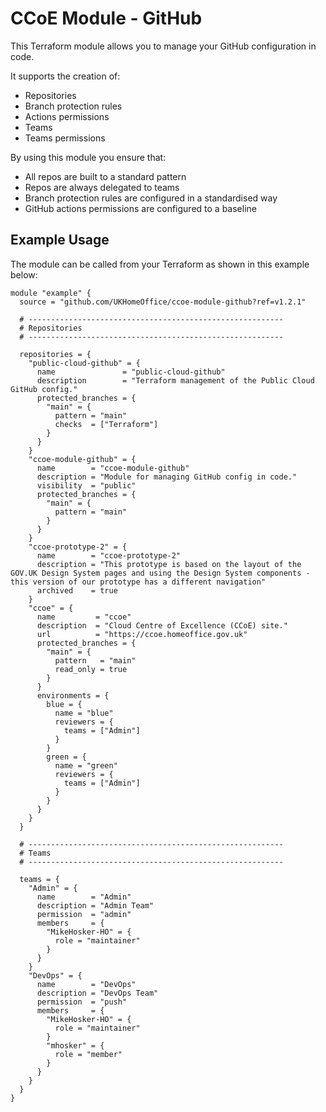 # CCoE Module - GitHub
This Terraform module allows you to manage your GitHub configuration in code.

It supports the creation of:
- Repositories
- Branch protection rules
- Actions permissions
- Teams
- Teams permissions

By using this module you ensure that:
- All repos are built to a standard pattern
- Repos are always delegated to teams
- Branch protection rules are configured in a standardised way
- GitHub actions permissions are configured to a baseline

## Example Usage

The module can be called from your Terraform as shown in this example below:

```hcl
module "example" {
  source = "github.com/UKHomeOffice/ccoe-module-github?ref=v1.2.1"

  # ---------------------------------------------------------
  # Repositories
  # ---------------------------------------------------------

  repositories = {
    "public-cloud-github" = {
      name               = "public-cloud-github"
      description        = "Terraform management of the Public Cloud GitHub config."
      protected_branches = {
        "main" = {
          pattern = "main"
          checks  = ["Terraform"]
        }
      }
    }
    "ccoe-module-github" = {
      name        = "ccoe-module-github"
      description = "Module for managing GitHub config in code."
      visibility  = "public"
      protected_branches = {
        "main" = {
          pattern = "main"
        }
      }
    }
    "ccoe-prototype-2" = {
      name        = "ccoe-prototype-2"
      description = "This prototype is based on the layout of the GOV.UK Design System pages and using the Design System components - this version of our prototype has a different navigation"
      archived    = true
    }
    "ccoe" = {
      name         = "ccoe"
      description  = "Cloud Centre of Excellence (CCoE) site."
      url          = "https://ccoe.homeoffice.gov.uk"
      protected_branches = {
        "main" = {
          pattern   = "main"
          read_only = true
        }
      }
      environments = {
        blue = {
          name = "blue"
          reviewers = {
            teams = ["Admin"]
          }
        }
        green = {
          name = "green"
          reviewers = {
            teams = ["Admin"]
          }
        }
      }
    }
  }

  # ---------------------------------------------------------
  # Teams
  # ---------------------------------------------------------

  teams = {
    "Admin" = {
      name        = "Admin"
      description = "Admin Team"
      permission  = "admin"
      members     = {
        "MikeHosker-HO" = {
          role = "maintainer"
        }
      }
    }
    "DevOps" = {
      name        = "DevOps"
      description = "DevOps Team"
      permission  = "push"
      members     = {
        "MikeHosker-HO" = {
          role = "maintainer"
        }
        "mhosker" = {
          role = "member"
        }
      }
    }
  }
}
```